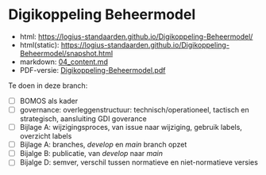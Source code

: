 # Digikoppeling Beheermodel

- html: https://logius-standaarden.github.io/Digikoppeling-Beheermodel/
- html(static): https://logius-standaarden.github.io/Digikoppeling-Beheermodel/snapshot.html
- markdown: [04_content.md](04_content.md)
- PDF-versie: [Digikoppeling-Beheermodel.pdf](Digikoppeling-Beheermodel.pdf)

Te doen in deze branch:
- [ ] BOMOS als kader
- [ ] governance: overleggenstructuur: technisch/operationeel, tactisch en strategisch, aansluiting GDI goverance
- [ ] Bijlage A: wijzigingsproces, van issue naar wijziging, gebruik labels, overzicht labels
- [ ] Bijlage A: branches, _develop_ en _main_ branch opzet
- [ ] Bijalge B: publicatie, van _develop_ naar _main_
- [ ] Bijalge D: semver, verschil tussen normatieve en niet-normatieve versies
